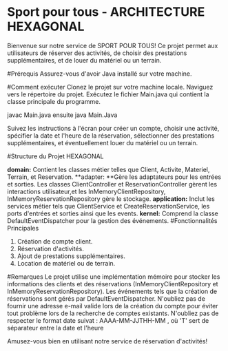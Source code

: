 # Sport pour tous - ARCHITECTURE HEXAGONAL

Bienvenue sur notre service de SPORT POUR TOUS! Ce projet permet aux utilisateurs de réserver des activités, de choisir des prestations supplémentaires, et de louer du matériel ou un terrain.

#Prérequis
Assurez-vous d'avoir Java installé sur votre machine.

#Comment exécuter
Clonez le projet sur votre machine locale.
Naviguez vers le répertoire du projet.
Exécutez le fichier Main.java qui contient la classe principale du programme.

javac Main.java 
ensuite
java Main.Java

Suivez les instructions à l'écran pour créer un compte, choisir une activité, spécifier la date et l'heure de la réservation, sélectionner des prestations supplémentaires, et éventuellement louer du matériel ou un terrain.

#Structure du Projet HEXAGONAL

**domain:** Contient les classes métier telles que Client, Activite, Materiel, Terrain, et Reservation.
**adapter: **Gère les adaptateurs pour les entrées et sorties. Les classes ClientController et ReservationController gèrent les interactions utilisateur,et les InMemoryClientRepository, InMemoryReservationRepository gère le stockage.
**application:** Inclut les services métier tels que ClientService et CreateReservationService, les ports d'entrées et sorties ainsi que les events.
**kernel:** Comprend la classe DefaultEventDispatcher pour la gestion des événements.
#Fonctionnalités Principales
1. Création de compte client.
1. Réservation d'activités.
1. Ajout de prestations supplémentaires.
1. Location de matériel ou de terrain.

#Remarques
Le projet utilise une implémentation mémoire pour stocker les informations des clients et des réservations (InMemoryClientRepository et InMemoryReservationRepository).
Les événements tels que la création de réservations sont gérés par DefaultEventDispatcher.
N'oubliez pas de fournir une adresse e-mail valide lors de la création du compte pour éviter tout problème lors de la recherche de comptes existants.
N'oubliez pas de respecter le format date suivat : AAAA-MM-JJTHH-MM , où 'T' sert de séparateur entre la date et l'heure

Amusez-vous bien en utilisant notre service de réservation d'activités!
